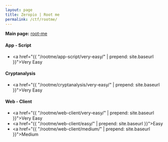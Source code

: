 ```yaml
---
layout: page
title: Zeropio | Root me
permalink: /ctf/rootme/
---
```


**Main page:** [root-me](https://www.root-me.org/)

#### App - Script

- <a href="{{ "/rootme/app-script/very-easy/" | prepend: site.baseurl }}">Very Easy</a>

#### Cryptanalysis

- <a href="{{ "/rootme/cryptanalysis/very-easy/" | prepend: site.baseurl }}">Very Easy</a>

#### Web - Client

- <a href="{{ "/rootme/web-client/very-easy/" | prepend: site.baseurl }}">Very Easy</a>
- <a href="{{ "/rootme/web-client/easy/" | prepend: site.baseurl }}">Easy</a>
- <a href="{{ "/rootme/web-client/medium/" | prepend: site.baseurl }}">Medium</a>
